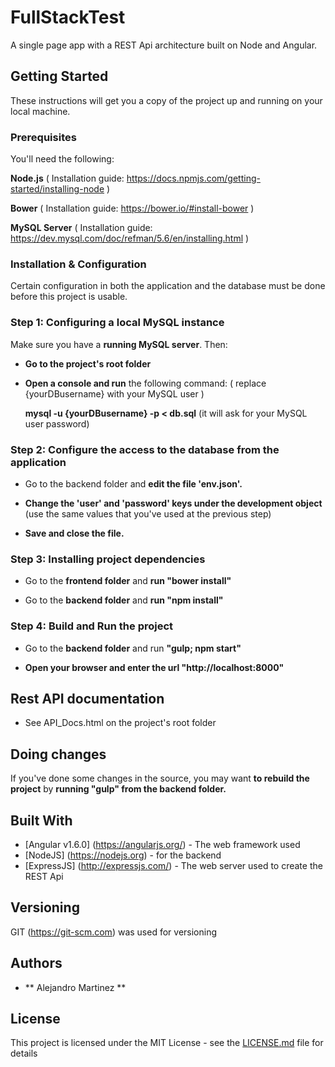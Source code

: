 # FullStackTest

A single page app with a REST Api architecture built on Node and Angular.

## Getting Started

These instructions will get you a copy of the project up and running on your local machine.

### Prerequisites

You'll need the following:
 
 **Node.js** ( Installation guide: https://docs.npmjs.com/getting-started/installing-node )
 
 **Bower** ( Installation guide: https://bower.io/#install-bower )
 
 **MySQL Server** ( Installation guide: https://dev.mysql.com/doc/refman/5.6/en/installing.html )

### Installation & Configuration

Certain configuration in both the application and the database must be done before this project is usable.

### Step 1: Configuring a local MySQL instance

Make sure you have a **running MySQL server**. Then:

* **Go to the project's root folder** 

 * **Open a console and run** the following command: ( replace {yourDBusername} with your MySQL user )
 
    **mysql -u {yourDBusername} -p < db.sql**  (it will ask for your MySQL user password)
	   
### Step 2: Configure the access to the database from the application 

* Go to the backend folder and **edit the file 'env.json'.**

 * **Change the 'user' and 'password' keys under the development object**
  (use the same values that you've used at the previous step) 
  
  * **Save and close the file.**

### Step 3: Installing project dependencies

* Go to the **frontend folder** and **run "bower install"** 

* Go to the **backend folder** and **run "npm install"**

### Step 4: Build and Run the project
 
* Go to the **backend folder** and run **"gulp; npm start"**

 * **Open your browser and enter the url "http://localhost:8000"**

## Rest API documentation

 * See API_Docs.html on the project's root folder 

## Doing changes
If you've done some changes in the source, you may want **to rebuild the project** by **running "gulp" from the backend folder.**

## Built With

* [Angular v1.6.0] (https://angularjs.org/) - The web framework used
* [NodeJS] (https://nodejs.org) - for the backend
* [ExpressJS] (http://expressjs.com/) - The web server used to create the REST Api

## Versioning

GIT (https://git-scm.com) was used for versioning

## Authors

* ** Alejandro Martinez **

## License

This project is licensed under the MIT License - see the [LICENSE.md](LICENSE.md) file for details
